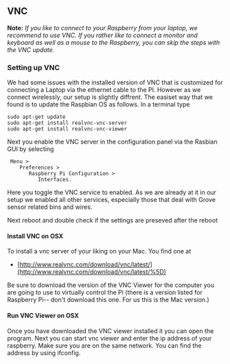 ## VNC

**Note:** *If you like to connect to your Raspberry from your laptop, we
recommend to use VNC. If you rather like to connect a monitor and
keyboard as well as a mouse to the Raspberry, you can skip the steps
with the VNC update.*

### Setting up VNC


We had some issues with the installed version of VNC that is customized
for connecting a Laptop via the ethernet cable to the PI. However as we
connect wirelessly, our setup is slightly diffrent. The easiset way that
we found is to update the Raspbian OS as follows. In a terminal type

    sudo apt-get update
    sudo apt-get install realvnc-vnc-server 
    sudo apt-get install realvnc-vnc-viewer

Next you enable the VNC server in the configuration panel via the
Rasbian GUI by selecting

     Menu > 
        Preferences > 
           Raspberry Pi Configuration > 
              Interfaces.

Here you toggle the VNC service to enabled. As we are already at it in
our setup we enabled all other services, especially those that deal with
Grove sensor related bins and wires.

Next reboot and double check if the settings are preseved after the
reboot

#### Install VNC on OSX

To install a vnc server of your liking on your Mac. You find one at

-   [http://www.realvnc.com/download/vnc/latest/](http://www.realvnc.com/download/vnc/latest/%5D)

Be sure to download the version of the VNC Viewer for the computer you
are going to use to virtually control the Pi (there is a version listed
for Raspberry Pi-- don't download this one. For us this is the Mac
version.)

#### Run VNC Viewer on OSX

Once you have downloaded the VNC viewer installed it you can open the
program. Next you can start vnc viewer and enter the ip address of your
raspberry. Make sure you are on the same network. You can find the
address by using ifconfig.
